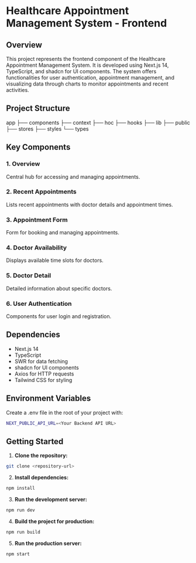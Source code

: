# Healthcare Appointment Management System - Frontend

## Overview

This project represents the frontend component of the Healthcare Appointment Management System. It is developed using Next.js 14, TypeScript, and shadcn for UI components. The system offers functionalities for user authentication, appointment management, and visualizing data through charts to monitor appointments and recent activities.

## Project Structure

app
├── components
├── context
├── hoc
├── hooks
├── lib
├── public
├── stores
├── styles
└── types

## Key Components

### 1. Overview

Central hub for accessing and managing appointments.

### 2. Recent Appointments

Lists recent appointments with doctor details and appointment times.

### 3. Appointment Form

Form for booking and managing appointments.

### 4. Doctor Availability

Displays available time slots for doctors.

### 5. Doctor Detail

Detailed information about specific doctors.

### 6. User Authentication

Components for user login and registration.

## Dependencies

- Next.js 14
- TypeScript
- SWR for data fetching
- shadcn for UI components
- Axios for HTTP requests
- Tailwind CSS for styling

## Environment Variables

Create a .env file in the root of your project with:

```bash
NEXT_PUBLIC_API_URL=<Your Backend API URL>
```

## Getting Started

1. **Clone the repository:**

```bash
git clone <repository-url>
```

2. **Install dependencies:**

```bash
npm install
```

3. **Run the development server:**

```bash
npm run dev
```

4. **Build the project for production:**

```bash
npm run build
```

5. **Run the production server:**

```bash
npm start
```
